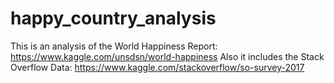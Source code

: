 # happy_country_analysis
This is an analysis of the World Happiness Report: https://www.kaggle.com/unsdsn/world-happiness
Also it includes the Stack Overflow Data: https://www.kaggle.com/stackoverflow/so-survey-2017
